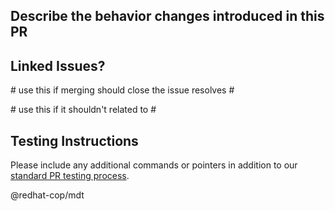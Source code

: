 ## Describe the behavior changes introduced in this PR

## Linked Issues?

\# use this if merging should close the issue
resolves #<issue number>

\# use this if it shouldn't
related to #<issue number>

## Testing Instructions

Please include any additional commands or pointers in addition to our [standard PR testing process](/docs/Development.md#testing-pull-requests).

@redhat-cop/mdt